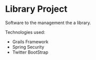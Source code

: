 # Library Project

Software to the management the a library.


Technologies used:
  - Grails Framework
  - Spring Security
  - Twitter BootStrap
